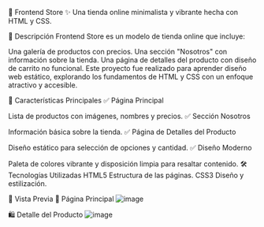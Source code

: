 🛒 Frontend Store
✨ Una tienda online minimalista y vibrante hecha con HTML y CSS.

📖 Descripción
Frontend Store es un modelo de tienda online que incluye:

Una galería de productos con precios.
Una sección "Nosotros" con información sobre la tienda.
Una página de detalles del producto con diseño de carrito no funcional.
Este proyecto fue realizado para aprender diseño web estático, explorando los fundamentos de HTML y CSS con un enfoque atractivo y accesible.

🌟 Características Principales
✅ Página Principal

Lista de productos con imágenes, nombres y precios.
✅ Sección Nosotros

Información básica sobre la tienda.
✅ Página de Detalles del Producto

Diseño estático para selección de opciones y cantidad.
✅ Diseño Moderno

Paleta de colores vibrante y disposición limpia para resaltar contenido.
🛠️ Tecnologías Utilizadas
HTML5	Estructura de las páginas.
CSS3	Diseño y estilización.

🚀 Vista Previa
🎨 Página Principal
![image](https://github.com/user-attachments/assets/de362b2e-cbda-4bb6-881e-0147fc6fc09e)

🛍️ Detalle del Producto
![image](https://github.com/user-attachments/assets/a4e32a3a-3231-4dd3-b721-d77ca22fe49f)
